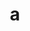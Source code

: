 ---
layout: cake
title:  a
type: cake
comic: cake_50.png
name: Shirts
hovertext: heh heh
next: 51
prev: 49
---